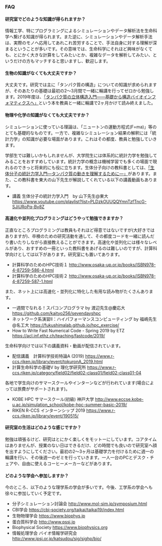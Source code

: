 ### FAQ

#### 研究室でどのような知識が得られますか？

情報工学、特にプログラミングによるシミュレーションやデータ解析法を生命科学へ繋げる知識が得られます。また逆に、シミュレーションやデータ解析手法は、実際のモノへ応用してあれこれ苦労することで、手法自身に対する理解が深まるということが多いです。その意味では、生命科学にそれほど興味がなくても、とにかく大きな計算をしてみたいとか、複雑なデータを解析してみたい、というだけの方もマッチすると思いますし、歓迎します。

#### 生物の知識がなくても大丈夫ですか？

大丈夫です。研究では主に「タンパク質の構造」についての知識が求められますが、そのあたりの基礎は最初の2〜3月間で一緒に輪講を行ってゼロから勉強します。2019年度は、[「タンパク質の立体構造入門――基礎から構造バイオインフォマティクスへ」](http://bookclub.kodansha.co.jp/product?item=0000148255)という本を教員と一緒に輪講で2ヶ月かけて読み終えました。

#### 物理や化学の知識がなくても大丈夫ですか？

シミュレーションに使っている理論は、「ニュートンの運動方程式(F=ma)」等のとても基礎的なものです。一方で、複雑なシミュレーション結果の解釈には「統計力学」の知識が必要な場面があります。これはその都度、教員と勉強していきます。

学部生では難しいかもしれませんが、大学院生には体系的に統計力学を勉強してみることをおすすめしています。統計力学の概念は機械学習でも多くの場面で現れるのできっと将来的にも役に立ちます。生体分子向けの教科書としては、[「生体分子の統計力学入門―タンパク質の動きを理解するために―」](https://www.kyoritsu-pub.co.jp/bookdetail/9784320034990)があります。また、この教科書を東大の山下先生が解説してくれている以下の講義動画もあります。

- 講義 生体分子の統計力学入門　by 山下先生@東大 https://www.youtube.com/playlist?list=PLDzkOUUQQYmnTzfTncG-SJiURoPq-Bv8Z

#### 高速化や並列化プログラミングはどうやって勉強できますか？

正直なところプログラミングは教員もそれほど得意ではないですが(大好きではありますが)、卒検のための研究活動を通して、その都度コードを一緒に読んだり書いたりしながら直接教えることができます。高速化や並列化には様々なレベルがあり、おすすめの一冊といった教科書をあげるのは難しいのですが、計算科学向けとしては以下があります。研究室にも置いてあります。

- 計算科学のためのHPC技術１ http://www.osaka-up.or.jp/books/ISBN978-4-87259-586-4.html
- 計算科学のためのHPC技術２ http://www.osaka-up.or.jp/books/ISBN978-4-87259-587-1.html

また、ネット上には高速化・並列化に特化した有用な読み物がたくさんあります。

- 一週間でなれる！スパコンプログラマ by 渡辺先生@慶応大 https://github.com/kaityo256/sevendayshpc
- ネットワーク系演習II：ハイパフォーマンスコンピューティング by 福嶋先生@名工大 https://fukushimalab.github.io/hpc_exercise/
- How to Write Fast Numerical Code - Spring 2019 by ETZ https://acl.inf.ethz.ch/teaching/fastcode/2019/

生命科学向けでは以下の講義資料・動画が配信されています。

- 配信講義　計算科学技術特論A (2019) https://www.r-ccs.riken.jp/library/event/tokuronA_2019.html
- 計算生命科学の基礎Ⅴ by 理化学研究所 https://www.r-ccs.riken.jp/category/field02/field02-class01/field02-class01-04

各地で学生向けのサマースクールやインターンなどが行われています(場合によっては旅費がサポートされます)。

- KOBE HPC サマースクール(初級) 神戸大学 http://www.eccse.kobe-u.ac.jp/simulation_school/kobe-hpc-summer-basic-2019/
- RIKEN R-CCS インターンシップ 2019 https://www.r-ccs.riken.jp/library/event/190515/

#### 研究室の生活はどのような感じですか？

勉強は頑張るけど、研究はとにかく楽しくをモットーにしています。コアタイムはありませんが、授業のない日はできるだけ、どの時間でも良いので研究室へ顔を出すようにしてください。最初の2〜3ヶ月は基礎学力を付けるために週一の輪講を行い、その後週一のゼミを行っていきます。一人一台のPCとデスク・チェアや、自由に使えるコーヒーメーカーなどがあります。

#### どのような学会へ参加しますか？

今のところ、以下のような理学系の学会が多いです。今後、工学系の学会へも徐々に参加していく予定です。

- 分子シミュレーション討論会 http://www.mol-sim.jp/symposium.html
- CBI学会 https://cbi-society.org/taikai/taikai19/index.html
- 生物物理学会 https://www.biophys.jp
- 蛋白質科学会 http://www.pssj.jp
- Biophysical Society https://www.biophysics.org
- 情報処理学会 バイオ情報学研究会 http://www.ipsj.or.jp/katsudou/sig/sighp/bio/

